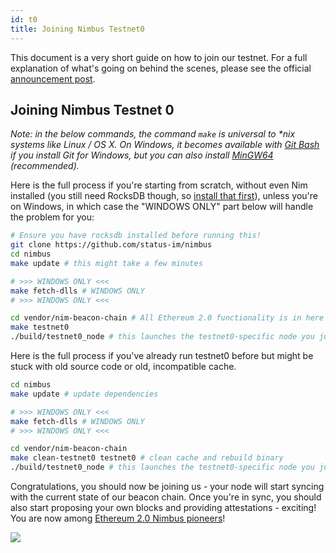 ```yaml
---
id: t0
title: Joining Nimbus Testnet0
---
```


This document is a very short guide on how to join our testnet. For a full explanation of what's going on behind the scenes, please see the official [announcement post](https://our.status.im/the-nimbus-mvp-testnet-is-here/).

## Joining Nimbus Testnet 0

_Note: in the below commands, the command `make` is universal to *nix systems like Linux / OS X. On Windows, it becomes available with [Git Bash](https://git-scm.com/download/win) if you install Git for Windows, but you can also install [MinGW64](https://github.com/status-im/nimbus#windows) (recommended)._

Here is the full process if you're starting from scratch, without even Nim installed (you still need RocksDB though, so [install that first](https://github.com/status-im/nimbus#rocksdb)), unless you're on Windows, in which case the "WINDOWS ONLY" part below will handle the problem for you:

```bash
# Ensure you have rocksdb installed before running this!
git clone https://github.com/status-im/nimbus
cd nimbus
make update # this might take a few minutes

# >>> WINDOWS ONLY <<<
make fetch-dlls # WINDOWS ONLY
# >>> WINDOWS ONLY <<<

cd vendor/nim-beacon-chain # All Ethereum 2.0 functionality is in here
make testnet0
./build/testnet0_node # this launches the testnet0-specific node you just built
```

Here is the full process if you've already run testnet0 before but might be stuck with old source code or old, incompatible cache.

```bash
cd nimbus
make update # update dependencies

# >>> WINDOWS ONLY <<<
make fetch-dlls # WINDOWS ONLY
# >>> WINDOWS ONLY <<<

cd vendor/nim-beacon-chain
make clean-testnet0 testnet0 # clean cache and rebuild binary
./build/testnet0_node # this launches the testnet0-specific node you just built
```

Congratulations, you should now be joining us - your node will start syncing with the current state of our beacon chain. Once you're in sync, you should also start proposing your own blocks and providing attestations - exciting! You are now among [Ethereum 2.0 Nimbus pioneers](https://gitcoin.co/kudos/1160/nimbus_pilot)!

[![](https://our.status.im/content/images/2019/03/Annotation-2019-03-29-202131-1.png)](https://our.status.im/content/images/2019/03/Annotation-2019-03-29-202131-1.png)